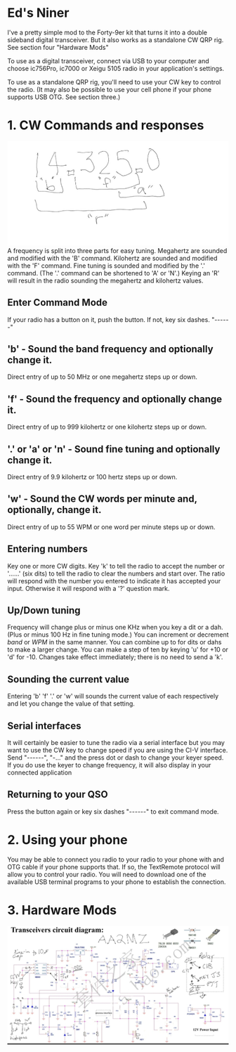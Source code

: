 # Ed's Niner
I've a pretty simple mod to the Forty-9er kit that turns it into a double sideband digital transceiver.
But it also works as a standalone CW QRP rig. 
See section four "Hardware Mods"

To use as a digital transceiver, connect via USB to your computer and choose ic756Pro, ic7000 or Xeigu 5105 radio 
in your application's settings.

To use as a standalone QRP rig, you'll need to use your CW key to control the radio.
(It may also be possible to use your cell phone if your phone supports USB OTG.
See section three.)

# 1. CW Commands and responses
![frequency zones](https://github.com/aa2mz/Tiny-Radio/blob/master/software/examples/els9er/9er%20tuning.jpg)
A frequency is split into three parts for easy tuning.
Megahertz are sounded and modified with the 'B' command.
Kilohertz are sounded and modified with the 'F' command.
Fine tuning is sounded and modified by the '.' command. 
(The '.' command can be shortened to 'A' or 'N'.)
Keying an 'R' will result in the radio sounding the megahertz and kilohertz values.
## Enter Command Mode
If your radio has a button on it, push the button.
If not, key six dashes. "------"
## 'b' - Sound the band frequency and optionally change it.
Direct entry of up to 50 MHz or one megahertz steps up or down.

## 'f' - Sound the frequency and optionally change it.
Direct entry of up to 999 kilohertz 
or one kilohertz steps up or down.

## '.' or 'a' or 'n' - Sound fine tuning and optionally change it.
Direct entry of 9.9 kilohertz or 100 hertz steps up or down.

## 'w' - Sound the CW words per minute and, optionally, change it.
Direct entry of up to 55 WPM or one word per minute steps up or down.
## Entering numbers 
Key one or more CW digits. 
Key 'k' to tell the radio to accept the number 
or '......' (six dits) to tell the radio to clear the numbers and start over.
The ratio will respond with the number you entered
to indicate it has accepted your input.
Otherwise it will respond with a '?' question mark.
## Up/Down tuning 
Frequency will change plus or minus one KHz when you key a dit or a dah. 
(Plus or minus 100 Hz in fine tuning mode.)
You can increment or decrement *band* or *WPM* in the same manner.
You can combine up to for dits or dahs to make a larger change.
You can make a step of ten by keying 'u' for +10 or 'd' for -10.
Changes take effect immediately; there is no need to send a 'k'.

## Sounding the current value
Entering 'b' 'f' '.' or 'w' will sounds the current value of each respectively
and let you change the value of that setting.
 ## Serial interfaces
It will certainly be easier to tune the radio via a serial interface but you may want to use the CW key to change speed if you are using the CI-V interface. Send "------", "-..." and the press dot or dash to change your keyer speed. 
If you do use the keyer to change frequency, it will also display in your connected application
## Returning to your QSO
Press the button again or key six dashes "------" to exit command mode.

# 2. Using your phone
 You may be able to connect you radio to your radio to your phone with and OTG cable if your phone supports that. 
If so, the TextRemote protocol will allow you to control your radio. 
You will need to download one of the available USB terminal programs to your phone to establish the connection.
# 3. Hardware Mods
![mods](https://github.com/aa2mz/Tiny-Radio/blob/master/software/examples/els9er/aa2mz-DSB-49er.jpg)


